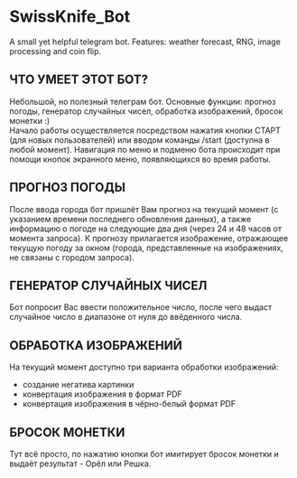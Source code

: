# SwissKnife_Bot
A small yet helpful telegram bot. Features: weather forecast, RNG, image processing and coin flip.  


**ЧТО УМЕЕТ ЭТОТ БОТ?**
-----------------------
Небольшой, но полезный телеграм бот. Основные функции: прогноз погоды, генератор случайных чисел, обработка изображений, бросок монетки :)  
Начало работы осуществляется посредством нажатия кнопки СТАРТ (для новых пользователей) или вводом команды /start (доступна в любой момент).
Навигация по меню и подменю бота происходит при помощи кнопок экранного меню, появляющихся во время работы.  

ПРОГНОЗ ПОГОДЫ
--------------
После ввода города бот пришлёт Вам прогноз на текущий момент (с указанием времени последнего обновления данных), а также информацию о погоде на следующие два дня (через 24 и 48 часов от момента запроса). К прогнозу прилагается изображение, отражающее текущую погоду за окном (города, представленные на изображениях, не связаны с городом запроса).

ГЕНЕРАТОР СЛУЧАЙНЫХ ЧИСЕЛ
-------------------------  
Бот попросит Вас ввести положительное число, после чего выдаст случайное число в диапазоне от нуля до ввёденного числа. 

ОБРАБОТКА ИЗОБРАЖЕНИЙ
---------------------
На текущий момент доступно три варианта обработки изображений:
* создание негатива картинки
* конвертация изображения в формат PDF
* конвертация изображения в чёрно-белый формат PDF

БРОСОК МОНЕТКИ
-------------- 
Тут всё просто, по нажатию кнопки бот имитирует бросок монетки и выдаёт результат - Орёл или Решка.
  
